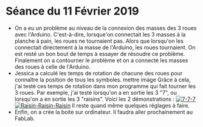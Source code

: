 # Séance du 11 Février 2019

* On a eu un problème au niveau de la connexion des masses des 3 roues avec l'Arduino. C'est-à-dire, lorsque'on connectait les 3 masses à la planche à pain, les roues ne tournaient pas. Alors que lorsqu'on les connectait directement à la masse de l'Arduino, les roues tournaient. On est resté un bon bout de temps à essayer de résoudre ce problème. Finalement on a contourner le problème et on a connecté les masses des roues à celle de l'Arduino.
* Jessica a calculé les temps de rotation de chacune des roues pour connaître la position de tous les symboles.
mettre image
Grâce à cela, j'ai testé ces temps de rotation dans mon programme qui fait tourner les 3 roues. Par exemple, j'ai testé lorsqu'on a en sortie les 3 "7", ou lorsqu'on a en sortie les 3 "raisins". Voici les 2 démonstrations :
<a href="https://www.youtube.com/watch?v=hIYS1Q9AfLY"><img src="https://i.ytimg.com/vi/hIYS1Q9AfLY/hqdefault.jpg?sqp=-oaymwEZCNACELwBSFXyq4qpAwsIARUAAIhCGAFwAQ==&rs=AOn4CLD839VTof5GvyCxRzwtPRlRxC0Oog" alt="7-7-7" /></a>
<a href="https://www.youtube.com/watch?v=Uk79yvcRZg8"><img src="https://i.ytimg.com/vi/Uk79yvcRZg8/hqdefault.jpg?sqp=-oaymwEZCNACELwBSFXyq4qpAwsIARUAAIhCGAFwAQ==&rs=AOn4CLCxoKbxUOYR9fh6XcESbkL60bBGUQ" alt="Raisin-Raisin-Raisin" /></a>
Il reste quand même quelques réglages à faire.
* Enfin, on a crée la boite sur ordinateur. Il faudra aller prochainement au FabLab.

